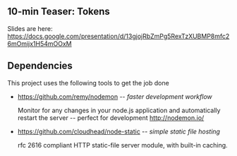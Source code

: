 ## 10-min Teaser: Tokens

Slides are here:
https://docs.google.com/presentation/d/13gjojRbZmPg5RexTzXUBMP8mfc26mOmijx1H54mOOxM

## Dependencies

This project uses the following tools to get the job done

- https://github.com/remy/nodemon -- *faster development workflow*

  Monitor for any changes in your node.js application and automatically restart the server -- perfect for development http://nodemon.io/


- https://github.com/cloudhead/node-static -- *simple static file hosting*

  rfc 2616 compliant HTTP static-file server module, with built-in caching.
